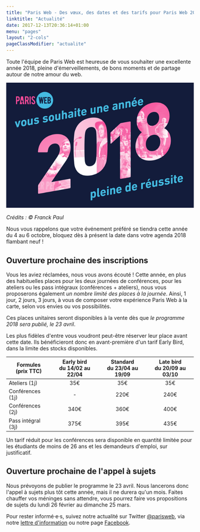 ```yaml
---
title: "Paris Web - Des vœux, des dates et des tarifs pour Paris Web 2018"
linktitle: "Actualité"
date: 2017-12-13T20:36:14+01:00
menu: "pages"
layout: "2-cols"
pageClassModifier: "actualite"
---
```


<p class="big">
  Toute l'équipe de Paris Web est heureuse de vous souhaiter une excellente année 2018, pleine d'émerveillements, de bons moments et de partage autour de notre amour du web.
</p>

![Paris Web vous souhaite une année 2018 pleine de réussite](carte-voeux-paris-web-2018-petit.png)

*Crédits : © Franck Paul*

Nous vous rappelons que votre événement préféré se tiendra cette année du 4 au 6 octobre, bloquez dès à présent la date dans votre agenda 2018 flambant neuf !

## Ouverture prochaine des inscriptions

Vous les aviez réclamées, nous vous avons écouté ! Cette année, en plus des habituelles places pour les deux journées de conférences, pour les ateliers ou les pass intégraux (conférences + ateliers), nous vous proposerons également *un nombre limité des places à la journée*. Ainsi, 1 jour, 2 jours, 3 jours, à vous de composer votre expérience Paris Web à la carte, selon vos envies ou vos possibilités.

Ces places unitaires seront disponibles à la vente dès que *le programme 2018 sera publié, le 23 avril*.

Les plus fidèles d'entre vous voudront peut-être réserver leur place avant cette date. Ils bénéficieront donc en avant-première d'un tarif Early Bird, dans la limite des stocks disponibles.

| Formules<br>(prix TTC) | Early bird<br>du 14/02 au 22/04 | Standard<br>du 23/04 au 19/09 | Late bird<br>du 20/09 au 03/10 |
| ------------------- | :--------------------------: | :------------------------: | :-------------------------: |
| Ateliers (1j) | 35€ | 35€ | 35€ |
| Conférences (1j) | - | 220€ | 240€ |
| Conférences (2j) | 340€ | 360€ | 400€ |
| Pass intégral (3j) | 375€ | 395€ | 435€ |

Un tarif réduit pour les conférences sera disponible en quantité limitée pour les étudiants de moins de 26 ans et les demandeurs d'emploi, sur justificatif.

## Ouverture prochaine de l'appel à sujets

Nous prévoyons de publier le programme le 23 avril. Nous lancerons donc l'appel à sujets plus tôt cette année, mais il ne durera qu'un mois. Faites chauffer vos méninges sans attendre, vous pourrez faire vos propositions de sujets du lundi 26 février au dimanche 25 mars.

Pour rester informé·e·s, suivez notre actualité sur Twitter [@parisweb](https://twitter.com/parisweb), via notre [lettre d'information](https://www.paris-web.fr/abonnement.php) ou notre page [Facebook](https://www.facebook.com/parisweb).
